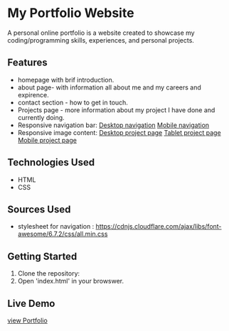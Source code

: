 # My Portfolio Website

 A personal online portfolio is a website created to showcase my coding/programming 
skills, experiences, and personal projects. 

## Features
- homepage with brif introduction. 
- about page- with information all about me and my careers and expirence. 
- contact section - how to get in touch.
- Projects page - more information about my project I have done and currently doing.
- Responsive navigation bar: 
[Desktop navigation](assets/screenshots/desktop.jpg) 
[Mobile navigation](assets/screenshots/nav_mob.jpg)
- Responsive image content:
[Desktop project page](assets/screenshots/project_page_desktop.jpg)
[Tablet project page](assets/screenshots/project_page_tablet.jpg)
[Mobile project page](assets/screenshots/project_page_mobile.jpg)

## Technologies Used
- HTML
- CSS

## Sources Used
- stylesheet for navigation : https://cdnjs.cloudflare.com/ajax/libs/font-awesome/6.7.2/css/all.min.css

## Getting Started 
 1. Clone the repository:
 2. Open 'index.html' in your browswer.

 ## Live Demo
 [view Portfolio](https://SarahAnderson15.github.io/portfolio) 

[def]: assets\screenshots\nav_mob.jpg